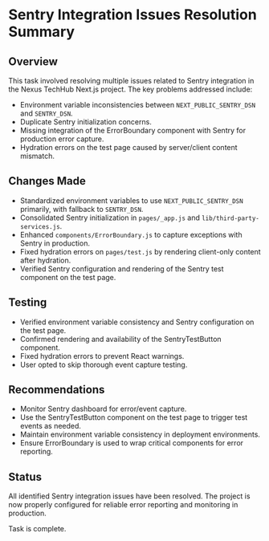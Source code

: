 # Sentry Integration Issues Resolution Summary

## Overview
This task involved resolving multiple issues related to Sentry integration in the Nexus TechHub Next.js project. The key problems addressed include:

- Environment variable inconsistencies between `NEXT_PUBLIC_SENTRY_DSN` and `SENTRY_DSN`.
- Duplicate Sentry initialization concerns.
- Missing integration of the ErrorBoundary component with Sentry for production error capture.
- Hydration errors on the test page caused by server/client content mismatch.

## Changes Made
- Standardized environment variables to use `NEXT_PUBLIC_SENTRY_DSN` primarily, with fallback to `SENTRY_DSN`.
- Consolidated Sentry initialization in `pages/_app.js` and `lib/third-party-services.js`.
- Enhanced `components/ErrorBoundary.js` to capture exceptions with Sentry in production.
- Fixed hydration errors on `pages/test.js` by rendering client-only content after hydration.
- Verified Sentry configuration and rendering of the Sentry test component on the test page.

## Testing
- Verified environment variable consistency and Sentry configuration on the test page.
- Confirmed rendering and availability of the SentryTestButton component.
- Fixed hydration errors to prevent React warnings.
- User opted to skip thorough event capture testing.

## Recommendations
- Monitor Sentry dashboard for error/event capture.
- Use the SentryTestButton component on the test page to trigger test events as needed.
- Maintain environment variable consistency in deployment environments.
- Ensure ErrorBoundary is used to wrap critical components for error reporting.

## Status
All identified Sentry integration issues have been resolved. The project is now properly configured for reliable error reporting and monitoring in production.

Task is complete.
